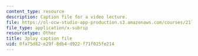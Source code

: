 ```yaml
---
content_type: resource
description: Caption file for a video lecture.
file: https://ol-ocw-studio-app-production.s3.amazonaws.com/courses/21l-011-the-film-experience-fall-2013/0fa75d82e29f8db4d922f71f025fe214_eO3RNUAFtDE.srt
file_type: application/x-subrip
resourcetype: Other
title: 3play caption file
uid: 0fa75d82-e29f-8db4-d922-f71f025fe214
---
```

